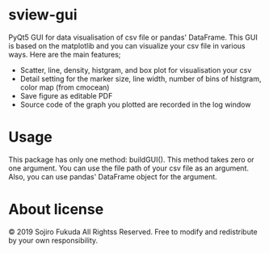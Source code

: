 # sview-gui

PyQt5 GUI for data visualisation of csv file or pandas' DataFrame.
This GUI is based on the matplotlib and you can visualize your csv file in various ways.
Here are the main features;

+ Scatter, line, density, histgram, and box plot for visualisation your csv
+ Detail setting for the marker size, line width, number of bins of histgram, color map (from cmocean)
+ Save figure as editable PDF
+ Source code of the graph you plotted are recorded in the log window


# Usage

This package has only one method: buildGUI(). 
This method takes zero or one argument.
You can use the file path of your csv file as an argument.
Also, you can use pandas' DataFrame object for the argument.

# About license
© 2019 Sojiro Fukuda All Rightss Reserved.
Free to modify and redistribute by your own responsibility.
